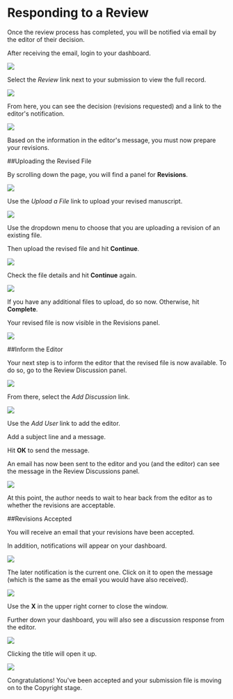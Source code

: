  # Responding to a Review
Once the review process has completed, you will be notified via email by the editor of their decision.

After receiving the email, login to your dashboard.

![](learning-ojs-3-auth-responding-revisions.png)

Select the *Review* link next to your submission to view the full record.

![](learning-ojs-3-auth-responding-revisions2.png)

From here, you can see the decision (revisions requested) and a link to the editor's notification.

![](learning-ojs-3-auth-responding-revisions3.png)

Based on the information in the editor's message, you must now prepare your revisions.

##Uploading the Revised File

By scrolling down the page, you will find a panel for **Revisions**.

![](learning-ojs-3-auth-responding-revisions4.png)

Use the *Upload a File* link to upload your revised manuscript.

![](learning-ojs-3-auth-responding-upload.png)

Use the dropdown menu to choose that you are uploading a revision of an existing file.

Then upload the revised file and hit **Continue**.

![](learning-ojs-3-auth-responding-upload2.png)

Check the file details and hit **Continue** again.

![](learning-ojs-3-auth-responding-upload3.png)

If you have any additional files to upload, do so now. Otherwise, hit **Complete**.

Your revised file is now visible in the Revisions panel.

![](learning-ojs-3-auth-responding-upload4.png)

##Inform the Editor

Your next step is to inform the editor that the revised file is now available. To do so, go to the Review Discussion panel.

![](learning-ojs-3-auth-responding-discussion.png)

From there, select the *Add Discussion* link.

![](learning-ojs-3-auth-responding-discussion-add.png)

Use the *Add User* link to add the editor.

Add a subject line and a message.

Hit **OK** to send the message.

An email has now been sent to the editor and you (and the editor) can see the message in the Review Discussions panel.

![](learning-ojs-3-auth-responding-discussion-panel.png)

At this point, the author needs to wait to hear back from the editor as to whether the revisions are acceptable.

##Revisions Accepted

You will receive an email that your revisions have been accepted.

In addition, notifications will appear on your dashboard.

![](learning-ojs-3-au-notifications.png)

The later notification is the current one. Click on it to open the message (which is the same as the email you would have also received).

![](learning-ojs-3-au-notifications2.png)

Use the **X** in the upper right corner to close the window.

Further down your dashboard, you will also see a discussion response from the editor.

![](learning-ojs-3-au-rev-discussions.png)

Clicking the title will open it up.

![](learning-ojs-3-au-rev-discussions2.png)

Congratulations! You've been accepted and your submission file is moving on to the Copyright stage.